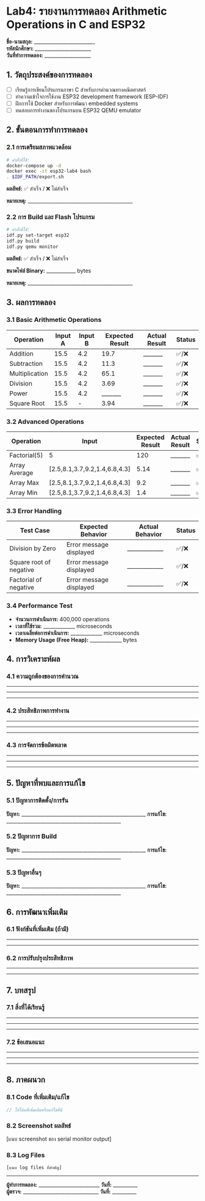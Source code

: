 # Lab4: รายงานการทดลอง Arithmetic Operations in C and ESP32

**ชื่อ-นามสกุล:** _________________________  
**รหัสนักศึกษา:** _______________________  
**วันที่ทำการทดลอง:** ___________________

## 1. วัตถุประสงค์ของการทดลอง
- [ ] เรียนรู้การเขียนโปรแกรมภาษา C สำหรับการคำนวณทางคณิตศาสตร์
- [ ] ทำความเข้าใจการใช้งาน ESP32 development framework (ESP-IDF)  
- [ ] ฝึกการใช้ Docker สำหรับการพัฒนา embedded systems
- [ ] ทดสอบการทำงานของโปรแกรมบน ESP32 QEMU emulator

## 2. ขั้นตอนการทำการทดลอง

### 2.1 การเตรียมสภาพแวดล้อม
```bash
# คำสั่งที่ใช้:
docker-compose up -d
docker exec -it esp32-lab4 bash
. $IDF_PATH/export.sh
```

**ผลลัพธ์:** ✅ สำเร็จ / ❌ ไม่สำเร็จ

**หมายเหตุ:** ___________________________________________

### 2.2 การ Build และ Flash โปรแกรม
```bash
# คำสั่งที่ใช้:
idf.py set-target esp32
idf.py build
idf.py qemu monitor
```

**ผลลัพธ์:** ✅ สำเร็จ / ❌ ไม่สำเร็จ

**ขนาดไฟล์ Binary:** ____________ bytes

**หมายเหตุ:** ___________________________________________

## 3. ผลการทดลอง

### 3.1 Basic Arithmetic Operations
| Operation | Input A | Input B | Expected Result | Actual Result | Status |
|-----------|---------|---------|-----------------|---------------|--------|
| Addition | 15.5 | 4.2 | 19.7 | _______ | ✅/❌ |
| Subtraction | 15.5 | 4.2 | 11.3 | _______ | ✅/❌ |
| Multiplication | 15.5 | 4.2 | 65.1 | _______ | ✅/❌ |
| Division | 15.5 | 4.2 | 3.69 | _______ | ✅/❌ |
| Power | 15.5 | 4.2 | _______ | _______ | ✅/❌ |
| Square Root | 15.5 | - | 3.94 | _______ | ✅/❌ |

### 3.2 Advanced Operations
| Operation | Input | Expected Result | Actual Result | Status |
|-----------|-------|-----------------|---------------|--------|
| Factorial(5) | 5 | 120 | _______ | ✅/❌ |
| Array Average | [2.5,8.1,3.7,9.2,1.4,6.8,4.3] | 5.14 | _______ | ✅/❌ |
| Array Max | [2.5,8.1,3.7,9.2,1.4,6.8,4.3] | 9.2 | _______ | ✅/❌ |
| Array Min | [2.5,8.1,3.7,9.2,1.4,6.8,4.3] | 1.4 | _______ | ✅/❌ |

### 3.3 Error Handling
| Test Case | Expected Behavior | Actual Behavior | Status |
|-----------|------------------|-----------------|--------|
| Division by Zero | Error message displayed | _____________ | ✅/❌ |
| Square root of negative | Error message displayed | _____________ | ✅/❌ |
| Factorial of negative | Error message displayed | _____________ | ✅/❌ |

### 3.4 Performance Test
- **จำนวนการดำเนินการ:** 400,000 operations
- **เวลาที่ใช้รวม:** _____________ microseconds
- **เวลาเฉลี่ยต่อการดำเนินการ:** _____________ microseconds
- **Memory Usage (Free Heap):** _____________ bytes

## 4. การวิเคราะห์ผล

### 4.1 ความถูกต้องของการคำนวณ
____________________________________________________________________
____________________________________________________________________
____________________________________________________________________

### 4.2 ประสิทธิภาพการทำงาน
____________________________________________________________________
____________________________________________________________________
____________________________________________________________________

### 4.3 การจัดการข้อผิดพลาด
____________________________________________________________________
____________________________________________________________________
____________________________________________________________________

## 5. ปัญหาที่พบและการแก้ไข

### 5.1 ปัญหาการติดตั้ง/การรัน
**ปัญหา:** ___________________________________________________
**การแก้ไข:** _______________________________________________

### 5.2 ปัญหาการ Build
**ปัญหา:** ___________________________________________________
**การแก้ไข:** _______________________________________________

### 5.3 ปัญหาอื่นๆ
**ปัญหา:** ___________________________________________________
**การแก้ไข:** _______________________________________________

## 6. การพัฒนาเพิ่มเติม

### 6.1 ฟังก์ชันที่เพิ่มเติม (ถ้ามี)
____________________________________________________________________
____________________________________________________________________

### 6.2 การปรับปรุงประสิทธิภาพ
____________________________________________________________________
____________________________________________________________________

## 7. บทสรุป

### 7.1 สิ่งที่ได้เรียนรู้
____________________________________________________________________
____________________________________________________________________
____________________________________________________________________

### 7.2 ข้อเสนอแนะ
____________________________________________________________________
____________________________________________________________________
____________________________________________________________________

## 8. ภาคผนวก

### 8.1 Code ที่เพิ่มเติม/แก้ไข
```c
// ใส่โค้ดที่เพิ่มเติมหรือแก้ไขที่นี่
```

### 8.2 Screenshot ผลลัพธ์
[แนบ screenshot ของ serial monitor output]

### 8.3 Log Files
```
[แนบ log files ที่สำคัญ]
```

---
**ผู้ทำการทดลอง:** _________________________ **วันที่:** __________  
**ผู้ตรวจ:** _______________________________ **วันที่:** __________
